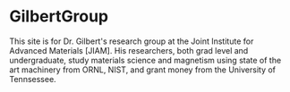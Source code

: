 # GilbertGroup
This site is for Dr. Gilbert's research group at the Joint Institute for Advanced Materials [JIAM]. His researchers, both grad level and undergraduate, study materials science and magnetism using state of the art machinery from ORNL, NIST, and grant money from the University of Tennsessee.
